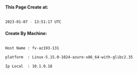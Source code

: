 
   
#### This Page Create at:

```bash

2023-01-07 - 13:51:17 UTC

```

#### Create By Machine:

```bash

Host Name : fv-az193-131

platform  : Linux-5.15.0-1024-azure-x86_64-with-glibc2.35

Ip Local  : 10.1.0.18

```

